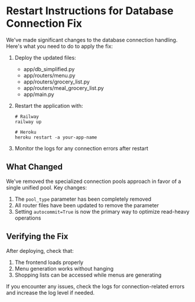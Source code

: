 # Restart Instructions for Database Connection Fix

We've made significant changes to the database connection handling. Here's what you need to do to apply the fix:

1. Deploy the updated files:
   - app/db_simplified.py
   - app/routers/menu.py
   - app/routers/grocery_list.py
   - app/routers/meal_grocery_list.py
   - app/main.py

2. Restart the application with:
   ```
   # Railway
   railway up

   # Heroku
   heroku restart -a your-app-name
   ```

3. Monitor the logs for any connection errors after restart

## What Changed

We've removed the specialized connection pools approach in favor of a single unified pool. Key changes:

1. The `pool_type` parameter has been completely removed
2. All router files have been updated to remove the parameter
3. Setting `autocommit=True` is now the primary way to optimize read-heavy operations

## Verifying the Fix

After deploying, check that:

1. The frontend loads properly
2. Menu generation works without hanging
3. Shopping lists can be accessed while menus are generating

If you encounter any issues, check the logs for connection-related errors and increase the log level if needed.